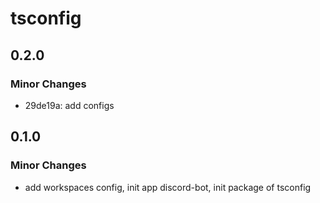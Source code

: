 # tsconfig

## 0.2.0

### Minor Changes

- 29de19a: add configs

## 0.1.0

### Minor Changes

- add workspaces config, init app discord-bot, init package of tsconfig
